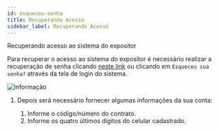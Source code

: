 ```yaml
---
id: esqueceu-senha
title: Recuperando Acesso
sidebar_label: Recuperando Acesso
---
```


Recuperando acesso ao sistema do expositor

Para recuperar o  acesso ao sistema do expositor é necessário realizar a recuperação de senha clicando [neste link](http://manualexpositor.btsinforma.com.br/forgot-password?tipo=Expositor) ou clicando em `Esqueceu sua senha?` através da tela de login do sistema.

![Informação](/img/docs/esqueceu-senha.png)

1. Depois será necessário fornecer algumas informações da sua conta:

    1. Informe o código/número do contrato.
    2. Informe os quatro últimos digitos do celular cadastrado.